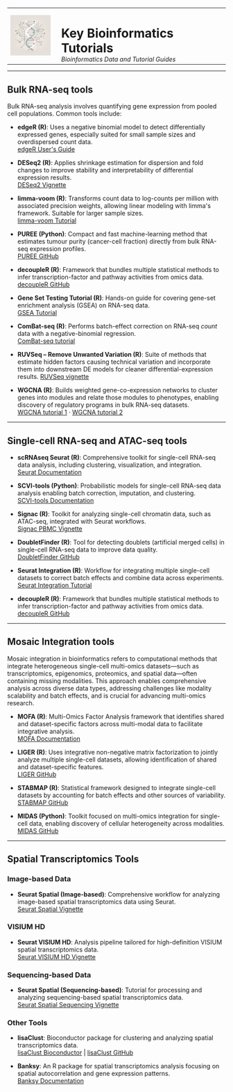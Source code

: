 <table>
  <tr>
    <td style="vertical-align: middle; padding-right: 18px;">
      <img src="Logo.jpeg" alt="Logo" width="100"/>
    </td>
    <td style="vertical-align: middle;">
      <h1 style="margin-bottom: 0;">Key Bioinformatics Tutorials</h1>
      <em>Bioinformatics Data and Tutorial Guides</em>
    </td>
  </tr>
</table>

---
## Bulk RNA-seq tools

Bulk RNA-seq analysis involves quantifying gene expression from pooled cell populations. Common tools include:

- **edgeR (R)**: Uses a negative binomial model to detect differentially expressed genes, especially suited for small sample sizes and overdispersed count data.  
  [edgeR User's Guide](https://bioconductor.org/packages/devel/bioc/vignettes/edgeR/inst/doc/edgeRUsersGuide.pdf)

- **DESeq2 (R)**: Applies shrinkage estimation for dispersion and fold changes to improve stability and interpretability of differential expression results.  
  [DESeq2 Vignette](https://bioconductor.org/packages/devel/bioc/vignettes/DESeq2/inst/doc/DESeq2.html)

- **limma-voom (R)**: Transforms count data to log-counts per million with associated precision weights, allowing linear modeling with limma's framework. Suitable for larger sample sizes.  
  [limma-voom Tutorial](https://ucdavis-bioinformatics-training.github.io/2018-June-RNA-Seq-Workshop/thursday/DE.html)

- **PUREE (Python)**: Compact and fast machine-learning method that estimates tumour purity (cancer-cell fraction) directly from bulk RNA-seq expression profiles.  
  [PUREE GitHub](https://github.com/skandlab/PUREE) 

- **decoupleR (R)**: Framework that bundles multiple statistical methods to infer transcription-factor and pathway activities from omics data.
  [decoupleR GitHub](https://github.com/saezlab/decoupleR) 

- **Gene Set Testing Tutorial (R)**: Hands-on guide for covering gene-set enrichment analysis (GSEA) on RNA-seq data.  
  [GSEA Tutorial](https://bioinformatics-core-shared-training.github.io/RNAseq_September_2019/html/06_Gene_set_testing.html)

- **ComBat-seq (R)**: Performs batch-effect correction on RNA-seq *count* data with a negative-binomial regression.  
  [ComBat-seq tutorial](https://rnabio.org/module-03-expression/0003/06/02/Batch-Correction/)

- **RUVSeq – Remove Unwanted Variation (R)**: Suite of methods that estimate hidden factors causing technical variation and incorporate them into downstream DE models for cleaner differential-expression results. 
  [RUVSeq vignette](https://www.bioconductor.org/packages/release/bioc/vignettes/RUVSeq/inst/doc/RUVSeq.html) 

- **WGCNA (R)**: Builds weighted gene-co-expression networks to cluster genes into modules and relate those modules to phenotypes, enabling discovery of regulatory programs in bulk RNA-seq datasets.  
  [WGCNA tutorial 1](https://bioinformaticsworkbook.org/dataAnalysis/RNA-Seq/RNA-SeqIntro/wgcna.html#gsc.tab=0) · [WGCNA tutorial 2](https://fuzzyatelin.github.io/bioanth-stats/module-F21-Group1/module-F21-Group1.html) 


---

## Single-cell RNA-seq and ATAC-seq tools

- **scRNAseq Seurat (R)**: Comprehensive toolkit for single-cell RNA-seq data analysis, including clustering, visualization, and integration.  
  [Seurat Documentation](https://satijalab.org/seurat/)

- **SCVI-tools (Python)**: Probabilistic models for single-cell RNA-seq data analysis enabling batch correction, imputation, and clustering.  
  [SCVI-tools Documentation](https://docs.scvi-tools.org/en/1.0.0/index.html)

- **Signac (R)**: Toolkit for analyzing single-cell chromatin data, such as ATAC-seq, integrated with Seurat workflows.  
  [Signac PBMC Vignette](https://stuartlab.org/signac/articles/pbmc_vignette.html)
  
- **DoubletFinder (R)**: Tool for detecting doublets (artificial merged cells) in single-cell RNA-seq data to improve data quality.  
  [DoubletFinder GitHub](https://github.com/chris-mcginnis-ucsf/DoubletFinder)

- **Seurat Integration (R)**: Workflow for integrating multiple single-cell datasets to correct batch effects and combine data across experiments.  
  [Seurat Integration Tutorial](https://satijalab.org/seurat/articles/seurat5_integration)

- **decoupleR (R)**: Framework that bundles multiple statistical methods to infer transcription-factor and pathway activities from omics data.
  [decoupleR GitHub](https://github.com/saezlab/decoupleR)

---
  
## Mosaic Integration tools

Mosaic integration in bioinformatics refers to computational methods that integrate heterogeneous single-cell multi-omics datasets—such as transcriptomics, epigenomics, proteomics, and spatial data—often containing missing modalities. This approach enables comprehensive analysis across diverse data types, addressing challenges like modality scalability and batch effects, and is crucial for advancing multi-omics research.

- **MOFA (R)**: Multi-Omics Factor Analysis framework that identifies shared and dataset-specific factors across multi-modal data to facilitate integrative analysis.  
  [MOFA Documentation](https://biofam.github.io/MOFA2/)

- **LIGER (R)**: Uses integrative non-negative matrix factorization to jointly analyze multiple single-cell datasets, allowing identification of shared and dataset-specific features.  
  [LIGER GitHub](https://github.com/welch-lab/liger)

- **STABMAP (R)**: Statistical framework designed to integrate single-cell datasets by accounting for batch effects and other sources of variability.  
  [STABMAP GitHub](https://github.com/MarioniLab/StabMap)

- **MIDAS (Python)**: Toolkit focused on multi-omics integration for single-cell data, enabling discovery of cellular heterogeneity across modalities.  
  [MIDAS GitHub](https://github.com/labomics/midas)

---
  ## Spatial Transcriptomics Tools

### Image-based Data
- **Seurat Spatial (Image-based)**: Comprehensive workflow for analyzing image-based spatial transcriptomics data using Seurat.  
  [Seurat Spatial Vignette](https://satijalab.org/seurat/articles/seurat5_spatial_vignette_2)

### VISIUM HD
- **Seurat VISIUM HD**: Analysis pipeline tailored for high-definition VISIUM spatial transcriptomics data.  
  [Seurat VISIUM HD Vignette](https://satijalab.org/seurat/articles/visiumhd_analysis_vignette)

### Sequencing-based Data
- **Seurat Spatial (Sequencing-based)**: Tutorial for processing and analyzing sequencing-based spatial transcriptomics data.  
  [Seurat Spatial Sequencing Vignette](https://satijalab.org/seurat/articles/spatial_vignette)

### Other Tools
- **lisaClust**: Bioconductor package for clustering and analyzing spatial transcriptomics data.  
  [lisaClust Bioconductor](https://www.bioconductor.org/packages/release/bioc/vignettes/lisaClust/inst/doc/lisaClust.html) | [lisaClust GitHub](https://github.com/SydneyBioX/lisaClust)

- **Banksy**: An R package for spatial transcriptomics analysis focusing on spatial autocorrelation and gene expression patterns.  
  [Banksy Documentation](https://prabhakarlab.github.io/Banksy/)
